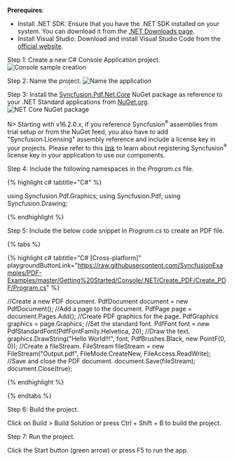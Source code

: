 **Prerequires**:

* Install .NET SDK: Ensure that you have the .NET SDK installed on your system. You can download it from the [.NET Downloads page](https://dotnet.microsoft.com/en-us/download).
* Install Visual Studio: Download and install Visual Studio Code from the [official website](https://code.visualstudio.com/download).

Step 1: Create a new C# Console Application project.
![Console sample creation](Console_images/console-sample-creation.png)

Step 2: Name the project.
![Name the application](Console_images/Name_project_core.png)

Step 3: Install the [Syncfusion.Pdf.Net.Core](https://www.nuget.org/packages/Syncfusion.Pdf.Net.Core) NuGet package as reference to your .NET Standard applications from [NuGet.org](https://www.nuget.org).
![NET Core NuGet package](Console_images/Nuget_package_Core.png)

N> Starting with v16.2.0.x, if you reference Syncfusion<sup>&reg;</sup> assemblies from trial setup or from the NuGet feed, you also have to add "Syncfusion.Licensing" assembly reference and include a license key in your projects. Please refer to this [link](https://help.syncfusion.com/common/essential-studio/licensing/overview) to learn about registering Syncfusion<sup>&reg;</sup> license key in your application to use our components.

Step 4: Include the following namespaces in the *Program.cs* file.

{% highlight c# tabtitle="C#" %}

using Syncfusion.Pdf.Graphics;
using Syncfusion.Pdf;
using Syncfusion.Drawing;

{% endhighlight %}

Step 5: Include the below code snippet in *Program.cs* to create an PDF file.

{% tabs %}

{% highlight c# tabtitle="C# [Cross-platform]" playgroundButtonLink="https://raw.githubusercontent.com/SyncfusionExamples/PDF-Examples/master/Getting%20Started/Console/.NET/Create_PDF/Create_PDF/Program.cs" %}
 
//Create a new PDF document.
PdfDocument document = new PdfDocument();
//Add a page to the document.
PdfPage page = document.Pages.Add();
//Create PDF graphics for the page.
PdfGraphics graphics = page.Graphics;
//Set the standard font.
PdfFont font = new PdfStandardFont(PdfFontFamily.Helvetica, 20);
//Draw the text.
graphics.DrawString("Hello World!!!", font, PdfBrushes.Black, new PointF(0, 0));
//Create a fileStream.
FileStream fileStream = new FileStream("Output.pdf", FileMode.CreateNew, FileAccess.ReadWrite);
//Save and close the PDF document.
document.Save(fileStream);
document.Close(true);

{% endhighlight %}

{% endtabs %}

Step 6: Build the project.

Click on Build > Build Solution or press Ctrl + Shift + B to build the project.

Step 7: Run the project.

Click the Start button (green arrow) or press F5 to run the app.